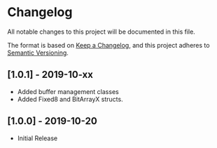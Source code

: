 # Changelog

All notable changes to this project will be documented in this file.

The format is based on [Keep a Changelog](https://keepachangelog.com/en/1.0.0/),
and this project adheres to [Semantic Versioning](https://semver.org/spec/v2.0.0.html).

## [1.0.1] - 2019-10-xx
 * Added buffer management classes
 * Added Fixed8 and BitArrayX structs.

## [1.0.0] - 2019-10-20
 * Initial Release
